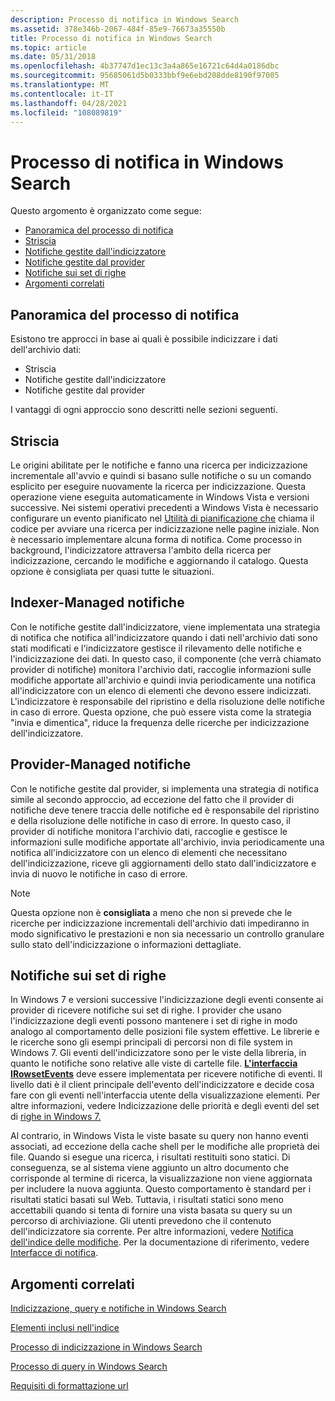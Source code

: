 ```yaml
---
description: Processo di notifica in Windows Search
ms.assetid: 378e346b-2067-484f-85e9-76673a35550b
title: Processo di notifica in Windows Search
ms.topic: article
ms.date: 05/31/2018
ms.openlocfilehash: 4b37747d1ec13c3a4a865e16721c64d4a0186dbc
ms.sourcegitcommit: 95685061d5b0333bbf9e6ebd208dde8190f97005
ms.translationtype: MT
ms.contentlocale: it-IT
ms.lasthandoff: 04/28/2021
ms.locfileid: "108089819"
---
```

# <a name="notifications-process-in-windows-search"></a>Processo di notifica in Windows Search

Questo argomento è organizzato come segue:

-   [Panoramica del processo di notifica](#overview-of-the-notifications-process)
-   [Striscia](#crawls)
-   [Notifiche gestite dall'indicizzatore](#indexer-managed-notifications)
-   [Notifiche gestite dal provider](#provider-managed-notifications)
-   [Notifiche sui set di righe](#notifications-on-rowsets)
-   [Argomenti correlati](#related-topics)

## <a name="overview-of-the-notifications-process"></a>Panoramica del processo di notifica

Esistono tre approcci in base ai quali è possibile indicizzare i dati dell'archivio dati:

-   Striscia
-   Notifiche gestite dall'indicizzatore
-   Notifiche gestite dal provider

I vantaggi di ogni approccio sono descritti nelle sezioni seguenti.

## <a name="crawls"></a>Striscia

Le origini abilitate per le notifiche e fanno una ricerca per indicizzazione incrementale all'avvio e quindi si basano sulle notifiche o su un comando esplicito per eseguire nuovamente la ricerca per indicizzazione. Questa operazione viene eseguita automaticamente in Windows Vista e versioni successive. Nei sistemi operativi precedenti a Windows Vista è necessario configurare un evento pianificato nel [Utilità di pianificazione che](../taskschd/task-scheduler-start-page.md) chiama il codice per avviare una ricerca per indicizzazione nelle pagine iniziale. Non è necessario implementare alcuna forma di notifica. Come processo in background, l'indicizzatore attraversa l'ambito della ricerca per indicizzazione, cercando le modifiche e aggiornando il catalogo. Questa opzione è consigliata per quasi tutte le situazioni.

## <a name="indexer-managed-notifications"></a>Indexer-Managed notifiche

Con le notifiche gestite dall'indicizzatore, viene implementata una strategia di notifica che notifica all'indicizzatore quando i dati nell'archivio dati sono stati modificati e l'indicizzatore gestisce il rilevamento delle notifiche e l'indicizzazione dei dati. In questo caso, il componente (che verrà chiamato provider di notifiche) monitora l'archivio dati, raccoglie informazioni sulle modifiche apportate all'archivio e quindi invia periodicamente una notifica all'indicizzatore con un elenco di elementi che devono essere indicizzati. L'indicizzatore è responsabile del ripristino e della risoluzione delle notifiche in caso di errore. Questa opzione, che può essere vista come la strategia "invia e dimentica", riduce la frequenza delle ricerche per indicizzazione dell'indicizzatore.

## <a name="provider-managed-notifications"></a>Provider-Managed notifiche

Con le notifiche gestite dal provider, si implementa una strategia di notifica simile al secondo approccio, ad eccezione del fatto che il provider di notifiche deve tenere traccia delle notifiche ed è responsabile del ripristino e della risoluzione delle notifiche in caso di errore. In questo caso, il provider di notifiche monitora l'archivio dati, raccoglie e gestisce le informazioni sulle modifiche apportate all'archivio, invia periodicamente una notifica all'indicizzatore con un elenco di elementi che necessitano dell'indicizzazione, riceve gli aggiornamenti dello stato dall'indicizzatore e invia di nuovo le notifiche in caso di errore.

> [!Note]  
> Questa opzione non è **consigliata** a meno che non si prevede che le ricerche per indicizzazione incrementali dell'archivio dati impediranno in modo significativo le prestazioni e non sia necessario un controllo granulare sullo stato dell'indicizzazione o informazioni dettagliate.

 

## <a name="notifications-on-rowsets"></a>Notifiche sui set di righe

In Windows 7 e versioni successive l'indicizzazione degli eventi consente ai provider di ricevere notifiche sui set di righe. I provider che usano l'indicizzazione degli eventi possono mantenere i set di righe in modo analogo al comportamento delle posizioni file system effettive. Le librerie e le ricerche sono gli esempi principali di percorsi non di file system in Windows 7. Gli eventi dell'indicizzatore sono per le viste della libreria, in quanto le notifiche sono relative alle viste di cartelle file. [**L'interfaccia IRowsetEvents**](/windows/desktop/api/Searchapi/nn-searchapi-irowsetevents) deve essere implementata per ricevere notifiche di eventi. Il livello dati è il client principale dell'evento dell'indicizzatore e decide cosa fare con gli eventi nell'interfaccia utente della visualizzazione elementi. Per altre informazioni, vedere Indicizzazione delle priorità e degli eventi del set di [righe in Windows 7.](indexing-prioritization-and-rowset-events.md)

Al contrario, in Windows Vista le viste basate su query non hanno eventi associati, ad eccezione della cache shell per le modifiche alle proprietà dei file. Quando si esegue una ricerca, i risultati restituiti sono statici. Di conseguenza, se al sistema viene aggiunto un altro documento che corrisponde al termine di ricerca, la visualizzazione non viene aggiornata per includere la nuova aggiunta. Questo comportamento è standard per i risultati statici basati sul Web. Tuttavia, i risultati statici sono meno accettabili quando si tenta di fornire una vista basata su query su un percorso di archiviazione. Gli utenti prevedono che il contenuto dell'indicizzatore sia corrente. Per altre informazioni, vedere [Notifica dell'indice delle modifiche](-search-3x-wds-notifyingofchanges.md). Per la documentazione di riferimento, vedere [Interfacce di notifica](-search-notifications-interfaces-entry-page.md).

## <a name="related-topics"></a>Argomenti correlati

<dl> <dt>

[Indicizzazione, query e notifiche in Windows Search](-search-3x-wds-included-in-index.md)
</dt> <dt>

[Elementi inclusi nell'indice](-search-indexing-process-overview.md)
</dt> <dt>

[Processo di indicizzazione in Windows Search](-search-indexing-process-overview.md)
</dt> <dt>

[Processo di query in Windows Search](querying-process--windows-search-.md)
</dt> <dt>

[Requisiti di formattazione url](url-formatting-requirements.md)
</dt> </dl>

 

 
